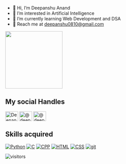- 👋 Hi, I’m Deepanshu Anand
- 👀 I’m interested in Artificial Intelligence
- 🌱 I’m currently learning Web Development and DSA
- 📧 Reach me at deepanshu0810@gmail.com

<img height="180em" src="https://github-readme-stats.vercel.app/api?username=Deepanshu0810&show_icons=true&hide_border=true&&count_private=true&include_all_commits=true" />

## My social Handles

<a href="https://linkedin.com/in/deepanshu-anand-55a6b4214" target="blank"><img align="center" src="https://raw.githubusercontent.com/rahuldkjain/github-profile-readme-generator/master/src/images/icons/Social/linked-in-alt.svg" alt="Deepanshu Anand-ab344518b" height="30" width="40" /></a>
<a href="https://www.instagram.com/deepanshu.anand.7/" target="blank"><img align="center" src="https://raw.githubusercontent.com/rahuldkjain/github-profile-readme-generator/master/src/images/icons/Social/instagram.svg" alt="@deepanshu.anand.7" height="30" width="40" /></a>
<a href="https://medium.com/@deep05anand" target="blank"><img align="center" src="https://raw.githubusercontent.com/rahuldkjain/github-profile-readme-generator/master/src/images/icons/Social/medium.svg" alt="@deep05anand" height="30" width="40" /></a>

## Skills acquired

[![Python](https://skills.thijs.gg/icons?i=py)](https://www.python.org/)
[![C](https://skills.thijs.gg/icons?i=c)](https://www.tutorialspoint.com/cprogramming/index.htm)
[![CPP](https://skills.thijs.gg/icons?i=cpp)](https://www.cplusplus.com/)
[![HTML](https://skills.thijs.gg/icons?i=html)](https://www.w3schools.com/html/)
[![CSS](https://skills.thijs.gg/icons?i=css)](https://www.w3schools.com/css/)
[![git](https://skills.thijs.gg/icons?i=git)](https://git-scm.com/)

![visitors](https://visitor-badge.glitch.me/badge?page_id=page.id)
<!--- - 💞️ I’m looking to collaborate on ...--->
<!--- - 📫 Reach me through --->

<!---
Deepanshu0810/Deepanshu0810 is a ✨ special ✨ repository because its `README.md` (this file) appears on your GitHub profile.
You can click the Preview link to take a look at your changes.
--->
